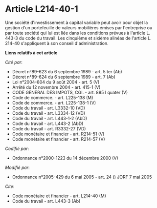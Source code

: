 # Article L214-40-1

Une société d'investissement à capital variable peut avoir pour objet la gestion d'un portefeuille de valeurs mobilières
émises par l'entreprise ou par toute société qui lui est liée dans les conditions prévues à l'article L. 443-3 du code du
travail. Les cinquième et sixième alinéas de l'article L. 214-40 s'appliquent à son conseil d'administration.

**Liens relatifs à cet article**

_Cité par_:

  - Décret n°89-623 du 6 septembre 1989 - art. 5 ter (Ab)
  - Décret n°89-624 du 6 septembre 1989 - art. 7 (Ab)
  - Loi n°2004-804 du 9 août 2004 - art. 5 (V)
  - Arrêté du 12 novembre 2004 - art. 415-1 (V)
  - CODE GENERAL DES IMPOTS, CGI. - art. 885 I quater (V)
  - Code de commerce. - art. L225-138 (M)
  - Code de commerce. - art. L225-138-1 (V)
  - Code du travail - art. L3332-10 (VD)
  - Code du travail - art. L3334-12 (VD)
  - Code du travail - art. L443-1-2 (AbD)
  - Code du travail - art. L443-2 (AbD)
  - Code du travail - art. R3332-27 (VD)
  - Code monétaire et financier - art. R214-51 (V)
  - Code monétaire et financier - art. R214-57 (V)

_Codifié par_:

  - Ordonnance n°2000-1223 du 14 décembre 2000 (V)

_Modifié par_:

  - Ordonnance n°2005-429 du 6 mai 2005 - art. 24 () JORF 7 mai 2005

_Cite_:

  - Code monétaire et financier - art. L214-40 (M)
  - Code du travail - art. L443-3 (Ab)
